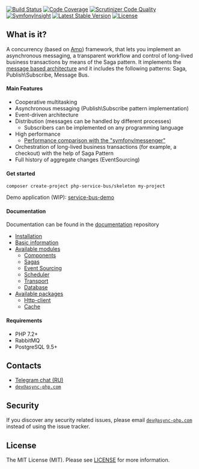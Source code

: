 [![Build Status](https://travis-ci.org/php-service-bus/service-bus.svg?branch=v3.0)](https://travis-ci.org/php-service-bus/service-bus)
[![Code Coverage](https://scrutinizer-ci.com/g/php-service-bus/service-bus/badges/coverage.png?b=v3.0)](https://scrutinizer-ci.com/g/php-service-bus/service-bus/?branch=v3.0)
[![Scrutinizer Code Quality](https://scrutinizer-ci.com/g/php-service-bus/service-bus/badges/quality-score.png?b=v3.0)](https://scrutinizer-ci.com/g/php-service-bus/service-bus/?branch=v3.0)
[![SymfonyInsight](https://insight.symfony.com/projects/cc0f0f0b-56f1-4ff6-b37d-69ce5db06f32/mini.svg)](https://insight.symfony.com/projects/cc0f0f0b-56f1-4ff6-b37d-69ce5db06f32)
[![Latest Stable Version](https://poser.pugx.org/php-service-bus/service-bus/v/stable)](https://packagist.org/packages/php-service-bus/service-bus)
[![License](https://poser.pugx.org/php-service-bus/service-bus/license)](https://packagist.org/packages/php-service-bus/service-bus)

## What is it?
A concurrency (based on [Amp](https://github.com/amphp)) framework, that lets you implement an asynchronous messaging, a transparent workflow and control of long-lived business transactions by means of the Saga pattern. It implements the [message based architecture](https://www.enterpriseintegrationpatterns.com/patterns/messaging/Messaging.html) and it includes the following patterns: Saga, Publish\Subscribe, Message Bus.

#### Main Features
 - Сooperative multitasking
 - Asynchronous messaging (Publish\Subscribe pattern implementation)
 - Event-driven architecture
 - Distribution (messages can be handled by different processes)
   - Subscribers can be implemented on any programming language
 - High performance 
   - [Performance comparison with the "symfony/messenger"](https://github.com/php-service-bus/performance-comparison)
 - Orchestration of long-lived business transactions (for example, a checkout) with the help of Saga Pattern
 - Full history of aggregate changes (EventSourcing)

#### Get started
```
composer create-project php-service-bus/skeleton my-project
```
Demo application (WIP): [service-bus-demo](https://github.com/php-service-bus/demo)

#### Documentation
Documentation can be found in the [documentation](https://github.com/php-service-bus/documentation) repository

* [Installation](https://github.com/php-service-bus/documentation/blob/master/pages/installation.md)
* [Basic information](https://github.com/php-service-bus/documentation/blob/master/pages/basic_information.md)
* [Available modules](https://github.com/php-service-bus/documentation/blob/master/pages/available_modules.md)
  * [Components](https://github.com/php-service-bus/documentation/blob/master/pages/available_modules.md#components)
  * [Sagas](https://github.com/php-service-bus/documentation/blob/master/pages/modules/sagas.md)
  * [Event Sourcing](https://github.com/php-service-bus/documentation/blob/master/pages/modules/event_sourcing.md)
  * [Scheduler](https://github.com/php-service-bus/documentation/blob/master/pages/modules/scheduler.md)
  * [Transport](https://github.com/php-service-bus/documentation/blob/master/pages/available_modules.md#transport)
  * [Database](https://github.com/php-service-bus/documentation/blob/master/pages/available_modules.md#database)
* [Available packages](https://github.com/php-service-bus/documentation/blob/master/pages/available_packages.md)
  * [Http-client](https://github.com/php-service-bus/documentation/blob/master/pages/packages/http_client.md)
  * [Cache](https://github.com/php-service-bus/documentation/blob/master/pages/packages/cache.md)

#### Requirements
  - PHP 7.2+
  - RabbitMQ
  - PostgreSQL 9.5+

## Contacts
* [Telegram chat (RU)](https://t.me/php_service_bus)
* [`dev@async-php.com`](mailto:dev@async-php.com)

## Security

If you discover any security related issues, please email [`dev@async-php.com`](mailto:dev@async-php.com) instead of using the issue tracker.

## License

The MIT License (MIT). Please see [LICENSE](LICENSE.md) for more information.
